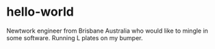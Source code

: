 # hello-world
Newtwork engineer from Brisbane Australia who would like to mingle in some software. Running L plates on my bumper. 
